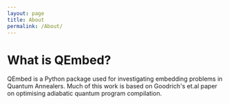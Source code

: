 ```yaml
---
layout: page
title: About
permalink: /About/
---
```


# What is QEmbed?
QEmbed is a Python package used for investigating embedding problems in Quantum Annealers. Much of this work is based on Goodrich's et.al paper on optimising adiabatic quantum program compilation.

